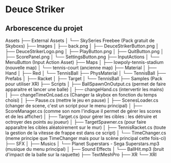 # Deuce Striker

## Arborescence du projet
Assets
├── External Assets
│   └── SkySeries Freebee (Pack gratuit de Skyboxs)
├── Images
│   ├── back.png
│   ├── DeuceStrikerButton.png
│   ├── DeuceStrikerLogo.png
│   ├── PlayButton.png
│   ├── QuitButton.png
│   ├── ScorePanel.png
│   └── SettingsButton.png
├── InputActions
│   └── MenuButton (Input Action Asset)
├── Maps
│   ├── lowpoly-tennis-stadium (nouvelle map)
│   └── tennis-court (ancienne map)
├── Material
│   ├── Hand
│   ├── Red
│   └── TennisBall
├── PhysMaterial
│   └── TennisBall
├── Prefabs
│   ├── Racket
│   ├── Target
│   └── TennisBall
├── Samples (Pack pour utiliser XR)
├── Scripts
│   ├── BallSpawnOnOutput.cs (permet de faire apparaitre et lancer une balle)
│   ├── changeHand.cs (intervertir les mains)
│   ├── changeTimeOnLoad.cs (Changer la skybox en fonction du temps choisi)
│   ├── Pause.cs (mettre le jeu en pause)
│   ├── ScenesLoader.cs (changer de scene, c'est un script pour le menu principal)
│   ├── ScoreManager.cs (comme son nom l'indique il permet de gérer les scores et de les afficher)
│   ├── Target.cs (pour gérer les cibles : les détruire et octroyer des points au joueur)
│   ├── TargetSpawner.cs (pour faire apparaître les cibles aléatoirement sur le mur)
│   ├── TennisRacket.cs (toute la gestion de la vitesse de frappe est dans ce script)
│   └── TimeChanger.cs (meme principe que TimeChanger mais pour la scène principal cette fois-ci)
├── SFX
│   ├── Musics
│       └── Planet Superstars - Sega Superstars.mp3 (musique du menu principal)
│   ├── Sound Effects
│       └── BallHit.mp3 (bruit d'impact de la balle sur la raquette)
├── TextMeshPro
├── XR
└── XRI

